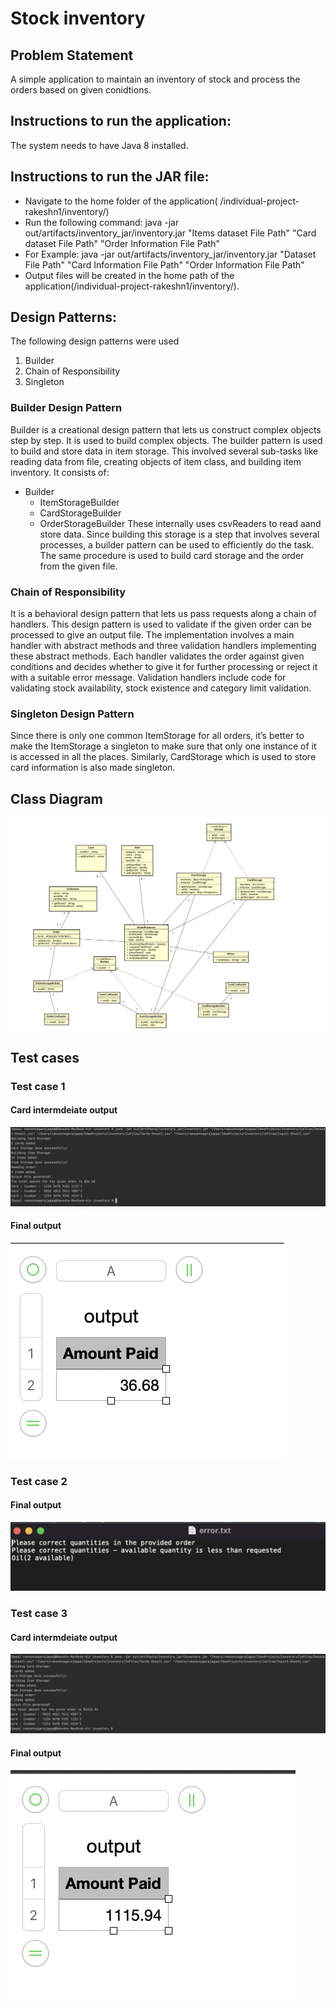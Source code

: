 # Stock inventory

## Problem Statement

A simple application to maintain an inventory of stock and process the orders based on given conidtions.

## Instructions to run the application:
The system needs to have Java 8 installed.

## Instructions to run the JAR file:
- Navigate to the home folder of the application( /individual-project-rakeshn1/inventory/)
- Run the following command: java -jar out/artifacts/inventory_jar/inventory.jar "Items dataset File Path" "Card dataset File Path" "Order Information File Path" 
- For Example: java -jar out/artifacts/inventory_jar/inventory.jar "Dataset File Path" "Card Information File Path" "Order Information File Path"
- Output files will be created in the home path of the application(/individual-project-rakeshn1/inventory/).

## Design Patterns:
The following design patterns were used
1) Builder
2) Chain of Responsibility
3) Singleton

### Builder Design Pattern
Builder is a creational design pattern that lets us construct complex objects step by step. It is used to build complex objects. The builder pattern is used to build and store data in item storage. This involved several sub-tasks like reading data from file, creating objects of item class, and building item inventory.
It consists of:
- Builder
  - ItemStorageBuilder
  - CardStorageBuilder
  - OrderStorageBuilder
These internally uses csvReaders to read aand store data. Since building this storage is a step that involves several processes, a builder pattern can be used to efficiently do the task. The same procedure is used to build card storage and the order from the given file.

### Chain of Responsibility
It is a behavioral design pattern that lets us pass requests along a chain of handlers. This design pattern is used to validate if the given order can be processed to give an output file. The implementation involves a main handler with abstract methods and three validation handlers implementing these abstract methods. Each handler validates the order against given conditions and decides whether to give it for further processing or reject it with a suitable error message. 
Validation handlers include code for validating stock availability, stock existence and category limit validation.

### Singleton Design Pattern
Since there is only one common ItemStorage for all orders, it’s better to make the ItemStorage a singleton to make sure that only one instance of it is accessed in all the places. Similarly, CardStorage which is used to store card information is also made singleton.

## Class Diagram
![image](https://github.com/gopinathsjsu/individual-project-rakeshn1/blob/main/images/class.png)

## Test cases
### Test case 1
#### Card intermdeiate output
![image](https://github.com/gopinathsjsu/individual-project-rakeshn1/blob/main/images/inter1.png)

#### Final output
![image](https://github.com/gopinathsjsu/individual-project-rakeshn1/blob/main/images/output1.png)

### Test case 2
#### Final output
![image](https://github.com/gopinathsjsu/individual-project-rakeshn1/blob/main/images/output2.png)

### Test case 3
#### Card intermdeiate output
![image](https://github.com/gopinathsjsu/individual-project-rakeshn1/blob/main/images/inter3.png)

#### Final output
![image](https://github.com/gopinathsjsu/individual-project-rakeshn1/blob/main/images/output3.png)
